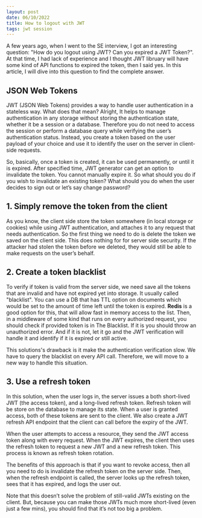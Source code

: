 ```yaml
---
layout: post
date: 06/10/2022
title: How to logout with JWT
tags: jwt session
---
```

A few years ago, when I went to the SE interview, I got an interesting question: "How do you logout using JWT? Can you expired a JWT Token?". At that time, I had lack of experience and I thought JWT libruary will have some kind of API functions to expired the token, then I said yes. In this article, I will dive into this question to find the complete answer.

## JSON Web Tokens
JWT (JSON Web Tokens) provides a way to handle user authentication in a stateless way. What does that mean? Alright, It helps to manage authentication in any storage without storing the authentication state, whether it be a session or a database. Therefore you do not need to access the session or perform a database query while verifying the user’s authentication status. Instead, you create a token based on the user payload of your choice and use it to identify the user on the server in client-side requests.

So, basically, once a token is created, it can be used permanently, or until it is expired. After specified time, JWT generator can get an option to invalidate the token. You cannot manually expire it. 
So what should you do if you wish to invalidate an existing token? What should you do when the user decides to sign out or let’s say change password?
 
## 1. Simply remove the token from the client
As you know, the client side store the token somewhere (in local storage or cookies) while using JWT authentication, and attaches it to any request that needs authentication. So the first thing we need to do is delete the token we saved on the client side. This does nothing for for server side security. If the attacker had stolen the token before we deleted, they would still be able to make requests on the user’s behalf.

## 2. Create a token blacklist
To verify if token is valid from the server side, we need save all the tokens that are invalid and have not expired yet into storage. It usually called "blacklist". You can use a DB that has TTL option on documents which would be set to the amount of time left until the token is expired. **Redis** is a good option for this, that will allow fast in memory access to the list. Then, in a middleware of some kind that runs on every authorized request, you should check if provided token is in The Blacklist. If it is you should throw an unauthorized error. And if it is not, let it go and the JWT verification will handle it and identify if it is expired or still active.

This solutions's drawback is it make the authentication verification slow. We have to query the blacklist on every API call. Therefore, we will move to a new way to handle this situation.

## 3. Use a refresh token
In this solution, when the user logs in, the server issues a both short-lived JWT (the access token), and a long-lived refresh token. Refresh token will be store on the database to manage its state. When a user is granted access, both of these tokens are sent to the client. We also create a JWT refresh API endpoint that the client can call before the expiry of the JWT.

When the user attempts to access a resource, they send the JWT access token along with every request. When the JWT expires, the client then uses the refresh token to request a new JWT and a new refresh token. This process is known as refresh token rotation.

The benefits of this approach is that if you want to revoke access, then all you need to do is invalidate the refresh token on the server side. Then, when the refresh endpoint is called, the server looks up the refresh token, sees that it has expired, and logs the user out.

Note that this doesn’t solve the problem of still-valid JWTs existing on the client. But, because you can make those JWTs much more short-lived (even just a few mins), you should find that it’s not too big a problem.

